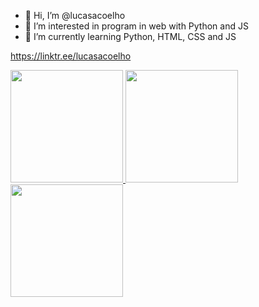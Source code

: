 - 👋 Hi, I’m @lucasacoelho
- 👀 I’m interested in program in web with Python and JS
- 🌱 I’m currently learning Python, HTML, CSS and JS


<!---
lucasacoelho/lucasacoelho is a ✨ special ✨ repository because its `README.md` (this file) appears on your GitHub profile.
You can click the Preview link to take a look at your changes.
--->
https://linktr.ee/lucasacoelho
<div>
<a href="https://github.com/lucasacoelho">
<img loading="lazy" height="180em" src="https://github-readme-stats.vercel.app/api/top-langs/?username=lucasacoelho&layout=compact&langs_count=7&theme=maroongold"/>
<img loading="lazy" height="180em" src="https://github-readme-stats.vercel.app/api?username=lucasacoelho&show_icons=true&theme=maroongold&include_all_commits=true&count_private=true"/>
<img loading="lazy" height="180em" src="(https://github-readme-stats.vercel.app/api/pin/?username=lucasacoelho&repo=github-readme-stats)"/>
</div>

